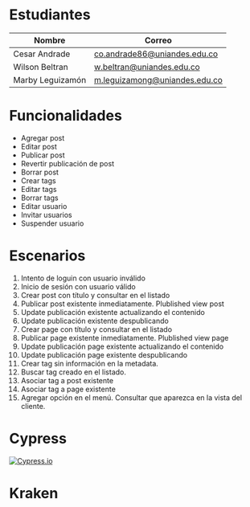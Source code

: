 # Estudiantes
|Nombre |Correo|
|--|--|
|Cesar Andrade |co.andrade86@uniandes.edu.co|
|Wilson Beltran |w.beltran@uniandes.edu.co|
|Marby Leguizamón|m.leguizamong@uniandes.edu.co|
# Funcionalidades
- Agregar post 
- Editar post
- Publicar post
- Revertir publicación de post
- Borrar post
- Crear tags
- Editar tags
- Borrar tags
- Editar usuario
- Invitar usuarios
- Suspender usuario
# Escenarios
1. Intento de loguin con usuario inválido
2. Inicio de sesión con usuario válido
3. Crear post con título y consultar en el listado
4. Publicar post existente inmediatamente. Plublished view post
5. Update publicación existente actualizando el contenido
6. Update publicación existente despublicando
7. Crear page con título y consultar en el listado
8. Publicar page existente inmediatamente. Plublished view page
9. Update publicación page existente actualizando el contenido
10. Update publicación page existente despublicando
11. Crear tag sin información en la metadata. 
12. Buscar tag creado en el listado.
13. Asociar tag a post existente
14. Asociar tag a page existente 
15. Agregar opción en el menú. Consultar que aparezca en la vista del cliente.

# Cypress
[![Cypress.io](https://img.shields.io/badge/tested%20with-Cypress-04C38E.svg)](https://www.cypress.io/)

# Kraken

